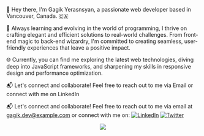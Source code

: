 👋 Hey there, I'm Gagik Yerasnsyan, a passionate web developer based in Vancouver, Canada. 🇨🇦

🚀 Always learning and evolving in the world of programming, I thrive on crafting elegant and efficient solutions to real-world challenges. From front-end magic to back-end wizardry, I'm committed to creating seamless, user-friendly experiences that leave a positive impact.

🌐 Currently, you can find me exploring the latest web technologies, diving deep into JavaScript frameworks, and sharpening my skills in responsive design and performance optimization.

📬 Let's connect and collaborate! Feel free to reach out to me via Email or connect with me on LinkedIn 

📬 Let's connect and collaborate! Feel free to reach out to me via email at gagik.dev@example.com or connect with me on:
<a href="https://www.linkedin.com/in/gagik-yeranosyan-244b50283/" target="_blank" rel="noopener noreferrer"><img src="linkedin-icon.png" alt="LinkedIn"></a>
<a href="https://www.twitter.com/your-profile" target="_blank" rel="noopener noreferrer"><img src="yahoo-icon.png" alt="Twitter"></a>


<p align="center">
  <a href="https://skillicons.dev">
    <img src="https://skillicons.dev/icons?i=html,css,js,react,redux,ts,py,tailwind,bootstrap,babel,postman,netlify,django,firebase,express,nextjs,nodejs,github,git,vscode" />
  </a>
</p>
